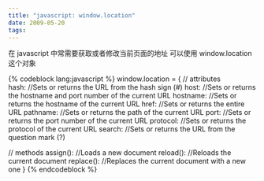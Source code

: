 ```yaml
---
title: "javascript: window.location"
date: 2009-05-20
tags:
---
```


在 javascript 中常需要获取或者修改当前页面的地址
可以使用 window.location 这个对象

{% codeblock lang:javascript %}
window.location = {
  // attributes                                                                 
  hash:     //Sets or returns the URL from the hash sign (#)
  host:     //Sets or returns the hostname and port number of the current URL
  hostname: //Sets or returns the hostname of the current URL
  href:     //Sets or returns the entire URL
  pathname: //Sets or returns the path of the current URL
  port:     //Sets or returns the port number of the current URL
  protocol: //Sets or returns the protocol of the current URL
  search:   //Sets or returns the URL from the question mark (?)

  // methods
  assign():  //Loads a new document
  reload():  //Reloads the current document
  replace(): //Replaces the current document with a new one
}
{% endcodeblock %}
